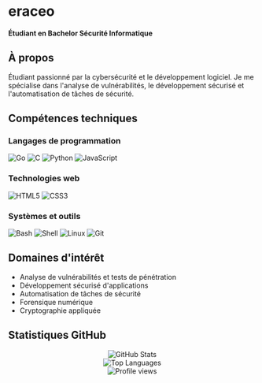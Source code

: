 # eraceo

**Étudiant en Bachelor Sécurité Informatique**

## À propos

Étudiant passionné par la cybersécurité et le développement logiciel. Je me spécialise dans l'analyse de vulnérabilités, le développement sécurisé et l'automatisation de tâches de sécurité.

## Compétences techniques

### Langages de programmation
![Go](https://img.shields.io/badge/-Go-00ADD8?style=flat&logo=Go&logoColor=white)
![C](https://img.shields.io/badge/-C-A8B9CC?style=flat&logo=C&logoColor=black)
![Python](https://img.shields.io/badge/-Python-3776AB?style=flat&logo=Python&logoColor=white)
![JavaScript](https://img.shields.io/badge/-JavaScript-F7DF1E?style=flat&logo=JavaScript&logoColor=black)

### Technologies web
![HTML5](https://img.shields.io/badge/-HTML5-E34F26?style=flat&logo=HTML5&logoColor=white)
![CSS3](https://img.shields.io/badge/-CSS3-1572B6?style=flat&logo=CSS3&logoColor=white)

### Systèmes et outils
![Bash](https://img.shields.io/badge/-Bash-4EAA25?style=flat&logo=GNU-Bash&logoColor=white)
![Shell](https://img.shields.io/badge/-Shell-FFD500?style=flat&logo=Shell&logoColor=black)
![Linux](https://img.shields.io/badge/-Linux-FCC624?style=flat&logo=Linux&logoColor=black)
![Git](https://img.shields.io/badge/-Git-F05032?style=flat&logo=Git&logoColor=white)

## Domaines d'intérêt

- Analyse de vulnérabilités et tests de pénétration
- Développement sécurisé d'applications
- Automatisation de tâches de sécurité
- Forensique numérique
- Cryptographie appliquée

## Statistiques GitHub

<div align="center">
  <img src="https://github-readme-stats.vercel.app/api?username=eraceo&show_icons=true&theme=default&hide_border=true&count_private=true" alt="GitHub Stats" />
</div>

<div align="center">
  <img src="https://github-readme-stats.vercel.app/api/top-langs/?username=eraceo&layout=compact&theme=default&hide_border=true" alt="Top Languages" />
</div>

<div align="center">
  <img src="https://komarev.com/ghpvc/?username=eraceo&color=blue&style=flat&label=Visiteurs" alt="Profile views" />
</div>
